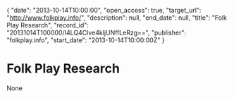 {
  "date": "2013-10-14T10:00:00", 
  "open_access": true, 
  "target_url": "http://www.folkplay.info/", 
  "description": null, 
  "end_date": null, 
  "title": "Folk Play Research", 
  "record_id": "20131014T100000/I4LQ4CIve4kljUNffLeRzg==", 
  "publisher": "folkplay.info", 
  "start_date": "2013-10-14T10:00:00Z"
}

# Folk Play Research

None